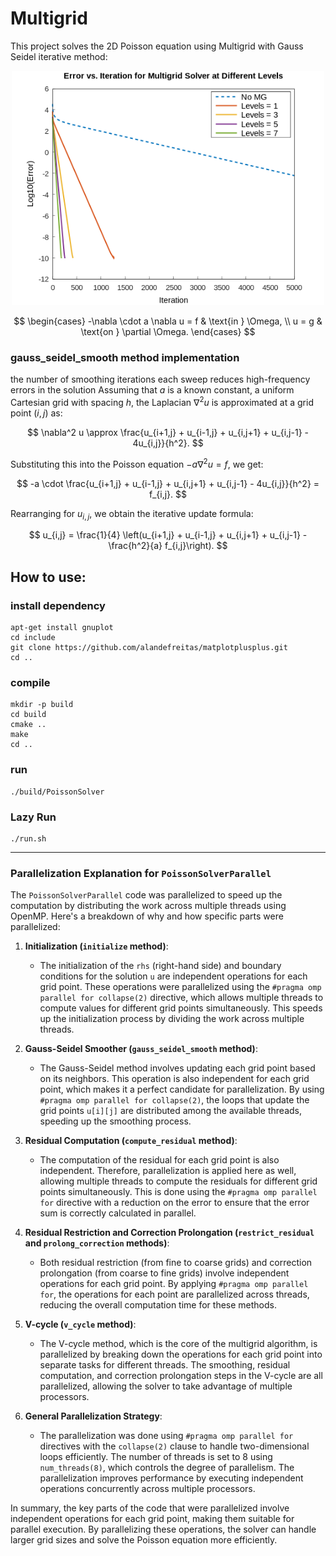 # Multigrid
This project solves the 2D Poisson equation using Multigrid with Gauss Seidel iterative method:

<div align="center">
    <img src="doc/multigrid_convergence.png" alt="Convergence Plot" width="500"/>
</div>


$$
\begin{cases}
-\nabla \cdot a \nabla u = f & \text{in } \Omega, \\
u = g & \text{on } \partial \Omega.
\end{cases}
$$


### gauss_seidel_smooth method implementation
the number of smoothing iterations each sweep reduces high-frequency errors in the solution
Assuming that $a$ is a known constant, a uniform Cartesian grid with spacing $h$, the Laplacian $\nabla^2 u$ is approximated at a grid point $(i, j)$ as:

$$
\nabla^2 u \approx \frac{u_{i+1,j} + u_{i-1,j} + u_{i,j+1} + u_{i,j-1} - 4u_{i,j}}{h^2}.
$$

Substituting this into the Poisson equation $-a \nabla^2 u = f$, we get:

$$
-a \cdot \frac{u_{i+1,j} + u_{i-1,j} + u_{i,j+1} + u_{i,j-1} - 4u_{i,j}}{h^2} = f_{i,j}.
$$

Rearranging for $u_{i,j}$, we obtain the iterative update formula:

$$
u_{i,j} = \frac{1}{4} \left(u_{i+1,j} + u_{i-1,j} + u_{i,j+1} + u_{i,j-1} - \frac{h^2}{a} f_{i,j}\right).
$$



## How to use: 
### install dependency
```
apt-get install gnuplot
cd include
git clone https://github.com/alandefreitas/matplotplusplus.git
cd ..
```


### compile
```
mkdir -p build
cd build
cmake ..
make
cd ..
```

### run
```
./build/PoissonSolver
```


### Lazy Run

```
./run.sh
```

---

### Parallelization Explanation for `PoissonSolverParallel`

The `PoissonSolverParallel` code was parallelized to speed up the computation by distributing the work across multiple threads using OpenMP. Here's a breakdown of why and how specific parts were parallelized:

1. **Initialization (`initialize` method)**:
   - The initialization of the `rhs` (right-hand side) and boundary conditions for the solution `u` are independent operations for each grid point. These operations were parallelized using the `#pragma omp parallel for collapse(2)` directive, which allows multiple threads to compute values for different grid points simultaneously. This speeds up the initialization process by dividing the work across multiple threads.

2. **Gauss-Seidel Smoother (`gauss_seidel_smooth` method)**:
   - The Gauss-Seidel method involves updating each grid point based on its neighbors. This operation is also independent for each grid point, which makes it a perfect candidate for parallelization. By using `#pragma omp parallel for collapse(2)`, the loops that update the grid points `u[i][j]` are distributed among the available threads, speeding up the smoothing process.
   
3. **Residual Computation (`compute_residual` method)**:
   - The computation of the residual for each grid point is also independent. Therefore, parallelization is applied here as well, allowing multiple threads to compute the residuals for different grid points simultaneously. This is done using the `#pragma omp parallel for` directive with a reduction on the error to ensure that the error sum is correctly calculated in parallel.

4. **Residual Restriction and Correction Prolongation (`restrict_residual` and `prolong_correction` methods)**:
   - Both residual restriction (from fine to coarse grids) and correction prolongation (from coarse to fine grids) involve independent operations for each grid point. By applying `#pragma omp parallel for`, the operations for each point are parallelized across threads, reducing the overall computation time for these methods.

5. **V-cycle (`v_cycle` method)**:
   - The V-cycle method, which is the core of the multigrid algorithm, is parallelized by breaking down the operations for each grid point into separate tasks for different threads. The smoothing, residual computation, and correction prolongation steps in the V-cycle are all parallelized, allowing the solver to take advantage of multiple processors.

6. **General Parallelization Strategy**:
   - The parallelization was done using `#pragma omp parallel for` directives with the `collapse(2)` clause to handle two-dimensional loops efficiently. The number of threads is set to 8 using `num_threads(8)`, which controls the degree of parallelism. The parallelization improves performance by executing independent operations concurrently across multiple processors.

In summary, the key parts of the code that were parallelized involve independent operations for each grid point, making them suitable for parallel execution. By parallelizing these operations, the solver can handle larger grid sizes and solve the Poisson equation more efficiently.